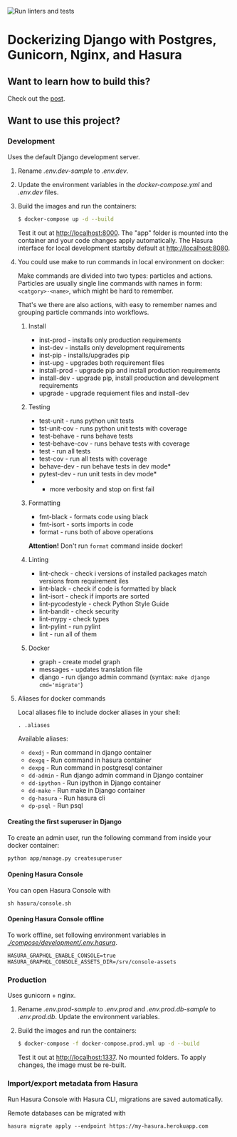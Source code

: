 ![Run linters and tests](https://github.com/zagrajmy/backend/workflows/Run%20linters%20and%20tests/badge.svg)

# Dockerizing Django with Postgres, Gunicorn, Nginx, and Hasura

## Want to learn how to build this?

Check out the [post](https://testdriven.io/dockerizing-django-with-postgres-gunicorn-and-nginx).

## Want to use this project?

### Development

Uses the default Django development server.

1. Rename _.env.dev-sample_ to _.env.dev_.
1. Update the environment variables in the _docker-compose.yml_ and _.env.dev_ files.
1. Build the images and run the containers:

   ```sh
   $ docker-compose up -d --build
   ```

   Test it out at [http://localhost:8000](http://localhost:8000). The "app" folder is mounted into the container and your code changes apply automatically.
   The Hasura interface for local development startsby default at [http://localhost:8080](http://localhost:8080).

1. You could use make to run commands in local environment on docker:

   Make commands are divided into two types: particles and actions. Particles are usually single line commands with names in form: `<catgory>-<name>`, which might be hard to remember.

   That's we there are also actions, with easy to remember names and grouping particle commands into workflows.

   1. Install

      - inst-prod - installs only production requirements
      - inst-dev - installs only development requirements
      - inst-pip - installs/upgrades pip
      - inst-upg - upgrades both requirement files
      - install-prod - upgrade pip and install production requirements
      - install-dev - upgrade pip, install production and development requirements
      - upgrade - upgrade requiement files and install-dev

   1. Testing

      - test-unit - runs python unit tests
      - tst-unit-cov - runs python unit tests with coverage
      - test-behave - runs behave tests
      - test-behave-cov - runs behave tests with coverage
      - test - run all tests
      - test-cov - run all tests with coverage
      - behave-dev - run behave tests in dev mode*
      - pytest-dev - run unit tests in dev mode*

      * - more verbosity and stop on first fail

   1. Formatting

      - fmt-black - formats code using black
      - fmt-isort - sorts imports in code
      - format - runs both of above operations

      **Attention!** Don't run `format` command inside docker!

   1. Linting

      - lint-check - check i versions of installed packages match versions from requirement iles
      - lint-black - check if code is formatted by black
      - lint-isort - check if imports are sorted
      - lint-pycodestyle - check Python Style Guide
      - lint-bandit - check security
      - lint-mypy - check types
      - lint-pylint - run pylint
      - lint - run all of them

   1. Docker
      - graph - create model graph
      - messages - updates translation file
      - django - run django admin command (syntax: `make django cmd='migrate'`)


1. Aliases for docker commands

   Local aliases file to include docker aliases in your shell:

   `. .aliases`

   Available aliases:

   - `dexdj` - Run command in django container
   - `dexgq` - Run command in hasura container
   - `dexpg` - Run command in postgresql container
   - `dd-admin` - Run django admin command in Django container
   - `dd-ipython` - Run ipython in Django container
   - `dd-make` - Run make in Django container
   - `dg-hasura` - Run hasura cli
   - `dp-psql` - Run psql

#### Creating the first superuser in Django

To create an admin user, run the following command from inside your docker
container:

```sh
python app/manage.py createsuperuser
```

#### Opening Hasura Console

You can open Hasura Console with

```
sh hasura/console.sh
```

#### Opening Hasura Console offline

To work offline, set following environment variables
in [_./compose/development/.env.hasura_](./compose/development/.env.hasura).

```
HASURA_GRAPHQL_ENABLE_CONSOLE=true
HASURA_GRAPHQL_CONSOLE_ASSETS_DIR=/srv/console-assets
```

### Production

Uses gunicorn + nginx.

1. Rename _.env.prod-sample_ to _.env.prod_ and _.env.prod.db-sample_ to _.env.prod.db_. Update the environment variables.
1. Build the images and run the containers:

   ```sh
   $ docker-compose -f docker-compose.prod.yml up -d --build
   ```

   Test it out at [http://localhost:1337](http://localhost:1337). No mounted folders. To apply changes, the image must be re-built.

### Import/export metadata from Hasura

Run Hasura Console with Hasura CLI, migrations are saved automatically.

Remote databases can be migrated with

```
hasura migrate apply --endpoint https://my-hasura.herokuapp.com
```
